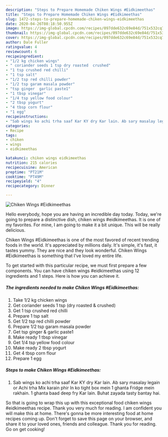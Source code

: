 ```yaml
---
description: "Steps to Prepare Homemade Chiken Wings #Eidkimeethas"
title: "Steps to Prepare Homemade Chiken Wings #Eidkimeethas"
slug: 1472-steps-to-prepare-homemade-chiken-wings-eidkimeethas
date: 2020-04-26T08:18:50.955Z
image: https://img-global.cpcdn.com/recipes/097dde632c69e84d/751x532cq70/chiken-wings-eidkimeethas-recipe-main-photo.jpg
thumbnail: https://img-global.cpcdn.com/recipes/097dde632c69e84d/751x532cq70/chiken-wings-eidkimeethas-recipe-main-photo.jpg
cover: https://img-global.cpcdn.com/recipes/097dde632c69e84d/751x532cq70/chiken-wings-eidkimeethas-recipe-main-photo.jpg
author: Dale Fuller
ratingvalue: 4
reviewcount: 6
recipeingredient:
- "1/2 kg chicken wings"
- " coriander seeds 1 tsp dry roasted  crushed"
- "1 tsp crushed red chilli"
- "1 tsp salt"
- "1/2 tsp red chilli powder"
- "1/2 tsp garam masala powder"
- "tsp ginger  garlic paste1"
- "1 tbsp vinegar"
- "1/4 tsp yellow food colour"
- "2 tbsp yogurt"
- "4 tbsp corn flour"
- "1 egg"
recipeinstructions:
- "Sab wings ko achi trha saaf Kar KY dry Kar lain. Ab sary masalay legain or Achi trha Mix karain phir In ko tight box mein 1 ghanta Fridge mein rakhain. 1 ghanta baad deep fry Kar lain. Buhat zayada tasty bantay hai."
categories:
- Recipe
tags:
- chiken
- wings
- eidkimeethas

katakunci: chiken wings eidkimeethas 
nutrition: 215 calories
recipecuisine: American
preptime: "PT21M"
cooktime: "PT49M"
recipeyield: "4"
recipecategory: Dinner

---
```



![Chiken Wings #Eidkimeethas](https://img-global.cpcdn.com/recipes/097dde632c69e84d/751x532cq70/chiken-wings-eidkimeethas-recipe-main-photo.jpg)

Hello everybody, hope you are having an incredible day today. Today, we're going to prepare a distinctive dish, chiken wings #eidkimeethas. It is one of my favorites. For mine, I am going to make it a bit unique. This will be really delicious.



Chiken Wings #Eidkimeethas is one of the most favored of recent trending foods in the world. It's appreciated by millions daily. It's simple, it's fast, it tastes yummy. They are nice and they look wonderful. Chiken Wings #Eidkimeethas is something that I've loved my entire life.


To get started with this particular recipe, we must first prepare a few components. You can have chiken wings #eidkimeethas using 12 ingredients and 1 steps. Here is how you can achieve it.

<!--inarticleads1-->

##### The ingredients needed to make Chiken Wings #Eidkimeethas:

1. Take 1/2 kg chicken wings
1. Get  coriander seeds 1 tsp (dry roasted &amp; crushed)
1. Get 1 tsp crushed red chilli
1. Prepare 1 tsp salt
1. Get 1/2 tsp red chilli powder
1. Prepare 1/2 tsp garam masala powder
1. Get tsp ginger &amp; garlic paste1
1. Make ready 1 tbsp vinegar
1. Get 1/4 tsp yellow food colour
1. Make ready 2 tbsp yogurt
1. Get 4 tbsp corn flour
1. Prepare 1 egg




<!--inarticleads2-->

##### Steps to make Chiken Wings #Eidkimeethas:

1. Sab wings ko achi trha saaf Kar KY dry Kar lain. Ab sary masalay legain or Achi trha Mix karain phir In ko tight box mein 1 ghanta Fridge mein rakhain. 1 ghanta baad deep fry Kar lain. Buhat zayada tasty bantay hai.




So that is going to wrap this up with this exceptional food chiken wings #eidkimeethas recipe. Thank you very much for reading. I am confident you will make this at home. There's gonna be more interesting food at home recipes coming up. Don't forget to save this page on your browser, and share it to your loved ones, friends and colleague. Thank you for reading. Go on get cooking!
